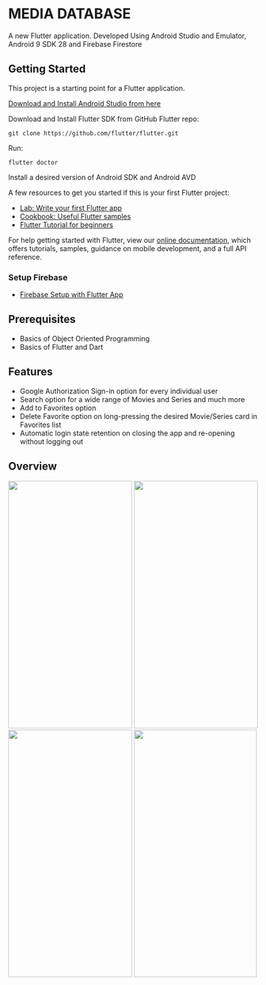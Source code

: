 # MEDIA DATABASE

A new Flutter application.
Developed Using Android Studio and Emulator, Android 9 SDK 28 and Firebase Firestore

## Getting Started

This project is a starting point for a Flutter application.

[Download and Install Android Studio from here](https://developer.android.com/studio?gclid=EAIaIQobChMIxcbUnLao8QIVRDVyCh1HgQCEEAAYASAAEgI3wPD_BwE&gclsrc=aw.ds&authuser=1)


Download and Install Flutter SDK from GitHub Flutter repo:
```
git clone https://github.com/flutter/flutter.git
```
Run:
```
flutter doctor
```
Install a desired version of Android SDK and Android AVD


A few resources to get you started if this is your first Flutter project:

- [Lab: Write your first Flutter app](https://flutter.dev/docs/get-started/codelab)
- [Cookbook: Useful Flutter samples](https://flutter.dev/docs/cookbook)
- [Flutter Tutorial for beginners](https://www.youtube.com/watch?v=1ukSR1GRtMU&list=PL4cUxeGkcC9jLYyp2Aoh6hcWuxFDX6PBJ)

For help getting started with Flutter, view our
[online documentation](https://flutter.dev/docs), which offers tutorials,
samples, guidance on mobile development, and a full API reference.

### Setup Firebase

  - [Firebase Setup with Flutter App](https://firebase.google.com/docs/flutter/setup?platform=android)

## Prerequisites

 - Basics of Object Oriented Programming
 - Basics of Flutter and Dart


## Features
 - Google Authorization Sign-in option for every individual user
 - Search option for a wide range of Movies and Series and much more
 - Add to Favorites option
 - Delete Favorite option on long-pressing the desired Movie/Series card in Favorites list
 - Automatic login state retention on closing the app and re-opening without logging out

## Overview
<img src="https://user-images.githubusercontent.com/77445478/122736472-b303c800-d29d-11eb-93e9-ca2e271e60d0.jpg" width="250" height="500">  <img src="https://user-images.githubusercontent.com/77445478/122737614-daa76000-d29e-11eb-9b3f-ce5dd9619a7b.jpg" width="250" height="500">  <img src="https://user-images.githubusercontent.com/77445478/122737940-2823cd00-d29f-11eb-9a10-e21bc17844e6.jpg" width="250" height="500">  <img src="https://user-images.githubusercontent.com/77445478/122739053-36beb400-d2a0-11eb-86b1-8ad4fd198211.jpg" width="248" height="500">
  



  

